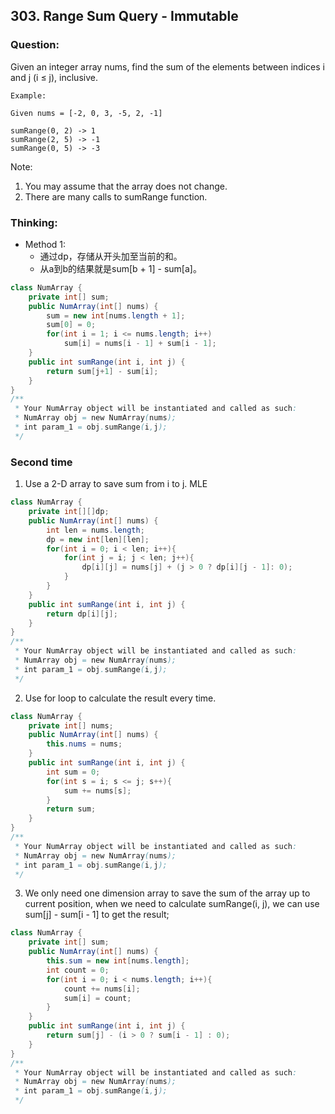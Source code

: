 ## 303. Range Sum Query - Immutable

### Question:
Given an integer array nums, find the sum of the elements between indices i and j (i ≤ j), inclusive.

```
Example:

Given nums = [-2, 0, 3, -5, 2, -1]

sumRange(0, 2) -> 1
sumRange(2, 5) -> -1
sumRange(0, 5) -> -3
```

Note:

1. You may assume that the array does not change.
2. There are many calls to sumRange function.

### Thinking:
* Method 1:
	* 通过dp，存储从开头加至当前的和。
	* 从a到b的结果就是sum[b + 1] - sum[a]。

```Java
class NumArray {
    private int[] sum;
    public NumArray(int[] nums) {
        sum = new int[nums.length + 1];
        sum[0] = 0;
        for(int i = 1; i <= nums.length; i++)
            sum[i] = nums[i - 1] + sum[i - 1];
    }
    public int sumRange(int i, int j) {
        return sum[j+1] - sum[i];
    }
}
/**
 * Your NumArray object will be instantiated and called as such:
 * NumArray obj = new NumArray(nums);
 * int param_1 = obj.sumRange(i,j);
 */
```

### Second time
1. Use a 2-D array to save sum from i to j. MLE
```Java
class NumArray {
    private int[][]dp;
    public NumArray(int[] nums) {
        int len = nums.length;
        dp = new int[len][len];
        for(int i = 0; i < len; i++){
            for(int j = i; j < len; j++){
                dp[i][j] = nums[j] + (j > 0 ? dp[i][j - 1]: 0);
            }
        }
    }
    public int sumRange(int i, int j) {
        return dp[i][j];
    }
}
/**
 * Your NumArray object will be instantiated and called as such:
 * NumArray obj = new NumArray(nums);
 * int param_1 = obj.sumRange(i,j);
 */
```

2. Use for loop to calculate the result every time.
```Java
class NumArray {
    private int[] nums;
    public NumArray(int[] nums) {
        this.nums = nums;
    }    
    public int sumRange(int i, int j) {
        int sum = 0;
        for(int s = i; s <= j; s++){
            sum += nums[s];
        }
        return sum;
    }
}
/**
 * Your NumArray object will be instantiated and called as such:
 * NumArray obj = new NumArray(nums);
 * int param_1 = obj.sumRange(i,j);
 */
```

3. We only need one dimension array to save the sum of the array up to current position, when we need to calculate sumRange(i, j), we can use sum[j] - sum[i - 1] to get the result;
```Java
class NumArray {
    private int[] sum;
    public NumArray(int[] nums) {
        this.sum = new int[nums.length];
        int count = 0;
        for(int i = 0; i < nums.length; i++){
            count += nums[i];
            sum[i] = count;
        }
    }
    public int sumRange(int i, int j) {
        return sum[j] - (i > 0 ? sum[i - 1] : 0);
    }
}
/**
 * Your NumArray object will be instantiated and called as such:
 * NumArray obj = new NumArray(nums);
 * int param_1 = obj.sumRange(i,j);
 */
```